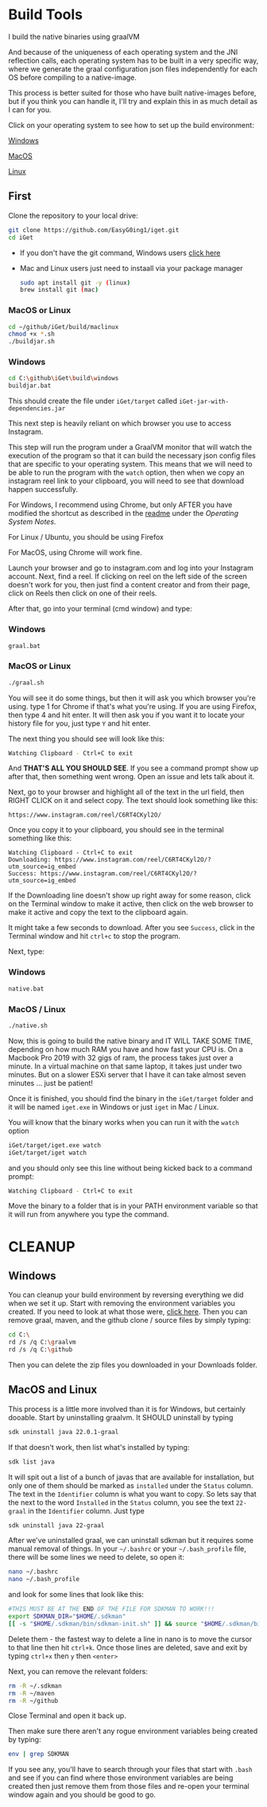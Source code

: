 # Build Tools

I build the native binaries using graalVM

And because of the uniqueness of each operating system and the JNI reflection calls, each operating system has to be
built in a very specific way, where we generate the graal configuration json files independently for each OS before
compiling to a native-image.

This process is better suited for those who have built native-images before, but if you think you can handle it, I'll
try and explain this in as much detail as I can for you.

Click on your operating system to see how to set up the build environment:

[Windows](./Windows.md)

[MacOS](./MacLinux.md)

[Linux](./MacLinux.md)

## First

Clone the repository to your local drive:

```bash
git clone https://github.com/EasyG0ing1/iget.git
cd iGet
```

* If you don't have the git command, Windows users [click here](./gitwindows.md)

* Mac and Linux users just need to instaall via your package manager

  ```bash
  sudo apt install git -y (linux)
  brew install git (mac)
  ```

### MacOS or Linux

```bash
cd ~/github/iGet/build/maclinux
chmod +x *.sh
./buildjar.sh
```

### Windows

```bash
cd C:\github\iGet\build\windows
buildjar.bat
```

This should create the file under `iGet/target` called `iGet-jar-with-dependencies.jar`

This next step is heavily reliant on which browser you use to access Instagram.

This step will run the program under a GraalVM monitor that will watch the execution of the program so that it can build
the necessary json config files that are specific to your operating system. This means that we will need to be able to
run the program with the `watch` option, then when we copy an instagram reel link to your clipboard, you will need to
see that download happen successfully.

For Windows, I recommend using Chrome, but only AFTER you have modified the shortcut as described in
the [readme](../README.md) under the *Operating System Notes*.

For Linux / Ubuntu, you should be using Firefox

For MacOS, using Chrome will work fine.

Launch your browser and go to instagram.com and log into your Instagram account. Next, find a reel. If clicking on reel
on the left side of the screen doesn't work for you, then just find a content creator and from their page, click on
Reels then click on one of their reels.

After that, go into your terminal (cmd window) and type:

### Windows

```bash
graal.bat
```

### MacOS or Linux

```bash
./graal.sh
```

You will see it do some things, but then it will ask you which browser you're using. type 1 for Chrome if that's what
you're using. If you are using Firefox, then type 4 and hit enter. It will then ask you if you want it to locate your
history file for you, just type `Y` and hit enter.

The next thing you should see will look like this:

```bash
Watching Clipboard - Ctrl+C to exit
```

And **THAT'S ALL YOU SHOULD SEE**. If you see a command prompt show up after that, then something went wrong. Open an
issue and lets talk about it.

Next, go to your browser and highlight all of the text in the url field, then RIGHT CLICK on it and select copy. The
text should look something like this:

```azure
https://www.instagram.com/reel/C6RT4CKyl2O/
```

Once you copy it to your clipboard, you should see in the terminal something like this:

```azure
Watching Clipboard - Ctrl+C to exit
Downloading: https://www.instagram.com/reel/C6RT4CKyl2O/?utm_source=ig_embed
Success: https://www.instagram.com/reel/C6RT4CKyl2O/?utm_source=ig_embed
```

If the Downloading line doesn't show up right away for some reason, click on the Terminal window to make it active, then
click on the web browser to make it active and copy the text to the clipboard again.

It might take a few seconds to download. After you see `Success`, click in the Terminal window and hit `ctrl+c` to stop
the program.

Next, type:

### Windows

```bash
native.bat
```

### MacOS / Linux

```bash
./native.sh
```

Now, this is going to build the native binary and IT WILL TAKE SOME TIME, depending on how much RAM you have and how
fast your CPU is. On a Macbook Pro 2019 with 32 gigs of ram, the process takes just over a minute. In a virtual machine
on that same laptop, it takes just under two minutes. But on a slower ESXi server that I have it can take almost seven
minutes ... just be patient!

Once it is finished, you should find the binary in the `iGet/target` folder and it will be named `iget.exe` in Windows
or just `iget` in Mac / Linux.

You will know that the binary works when you can run it with the `watch` option

```bash
iGet/target/iget.exe watch
iGet/target/iget watch
```

and you should only see this line without being kicked back to a command prompt:

```bash
Watching Clipboard - Ctrl+C to exit
```

Move the binary to a folder that is in your PATH environment variable so that it will run from anywhere you type the
command.

# CLEANUP

## Windows

You can cleanup your build environment by reversing everything we did when we set it up. Start with removing the
environment variables you created. If you need to look at what those were, [click here](./Windows.md). Then you can
remove graal, maven, and the github clone / source files by simply typing:

```bash
cd C:\
rd /s /q C:\graalvm
rd /s /q C:\github
```

Then you can delete the zip files you downloaded in your Downloads folder.

## MacOS and Linux

This process is a little more involved than it is for Windows, but certainly dooable.
Start by uninstalling graalvm. It SHOULD uninstall by typing

```bash
sdk uninstall java 22.0.1-graal
```

If that doesn't work, then list what's installed by typing:

```bash
sdk list java
```

It will spit out a list of a bunch of javas that are available for installation, but only one of them should be marked
as `installed` under the `Status` column. The text in the `Identifier` column is what you want to copy. So lets say that
the next to the word `Installed` in the `Status` column, you see the text `22-graal` in the `Identifier` column. Just
type

```bash
sdk uninstall java 22-graal
```

After we've uninstalled graal, we can uninstall sdkman but it requires some manual removal of things. In
your `~/.bashrc` or your `~/.bash_profile` file, there will be some lines we need to delete, so open it:

```bash
nano ~/.bashrc
nano ~/.bash_profile
```

and look for some lines that look like this:

```bash
#THIS MUST BE AT THE END OF THE FILE FOR SDKMAN TO WORK!!!
export SDKMAN_DIR="$HOME/.sdkman"
[[ -s "$HOME/.sdkman/bin/sdkman-init.sh" ]] && source "$HOME/.sdkman/bin/sdkman-init.sh"
```

Delete them - the fastest way to delete a line in nano is to move the cursor to that line then hit `ctrl+k`. Once those
lines are deleted, save and exit by typing `ctrl+x` then `y` then `<enter>`

Next, you can remove the relevant folders:

```bash
rm -R ~/.sdkman
rm -R ~/maven
rm -R ~/github
```

Close Terminal and open it back up.

Then make sure there aren't any rogue environment variables being created by typing:

```bash
env | grep SDKMAN
```

If you see any, you'll have to search through your files that start with `.bash` and see if you can find where those
environment variables are being created then just remove them from those files and re-open your terminal window again
and you should be good to go.
